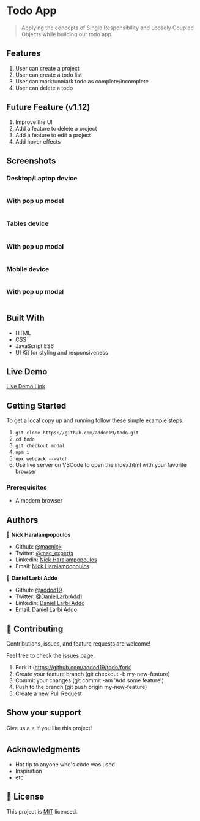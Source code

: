 # Todo App

> Applying the concepts of Single Responsibility and Loosely Coupled Objects while building our todo app.

## Features

1. User can create a project
2. User can create a todo list
3. User can mark/unmark todo as complete/incomplete
4. User can delete a todo

## Future Feature (v1.12)

1. Improve the UI
2. Add a feature to delete a project
3. Add a feature to edit a project
4. Add hover effects

## Screenshots

### Desktop/Laptop device

<img src="/dist/images/l.PNG" alt="">

### With pop up model
<img src="/dist/images/lm.PNG" alt="">


### Tables device

<img src="/dist/images/m.PNG" alt="">

### With pop up modal
<img src="/dist/images/mm.PNG" alt="">

### Mobile device

<img src="/dist/images/s.PNG" alt="">

### With pop up modal
<img src="/dist/images/sm.PNG" alt="">

## Built With

- HTML
- CSS
- JavaScript ES6
- UI Kit for styling and responsiveness

## Live Demo

[Live Demo Link](https://addod19.github.io/todo/)

## Getting Started

To get a local copy up and running follow these simple example steps.

1. `git clone https://github.com/addod19/todo.git`
2. `cd todo`
3. `git checkout modal`
4. `npm i`
5. `npx webpack --watch`
6. Use live server on VSCode to open the index.html with your favorite browser

### Prerequisites

- A modern browser

## Authors

👤 **Nick Haralampopoulos**

- Github: [@macnick](https://github.com/macnick)
- Twitter: [@mac_experts](https://twitter.com/mac_experts)
- Linkedin: [Nick Haralampopoulos](https://www.linkedin.com/in/nick-haralampopoulos/)
- Email: [Nick Haralampopoulos](mac.expert.nick@gmail.com)

👤 **Daniel Larbi Addo**

- Github: [@addod19](https://github.com/addod19)
- Twitter: [@DanielLarbiAdd1](https://twitter.com/DanielLarbiAdd1)
- Linkedin: [Daniel Larbi Addo](https://linkedin.com/in/daniel-larbi-addo-9738b0128/)
- Email: [Daniel Larbi Addo](addodaniellarbi@gmail.com)

## 🤝 Contributing

Contributions, issues, and feature requests are welcome!

Feel free to check the [issues page](https://github.com/addod19/todo/issues).

1. Fork it (https://github.com/addod19/todo/fork)
2. Create your feature branch (git checkout -b my-new-feature)
3. Commit your changes (git commit -am 'Add some feature')
4. Push to the branch (git push origin my-new-feature)
5. Create a new Pull Request

## Show your support

Give us a ⭐️ if you like this project!

## Acknowledgments

- Hat tip to anyone who's code was used
- Inspiration
- etc

## 📝 License

This project is [MIT](lic.url) licensed.
